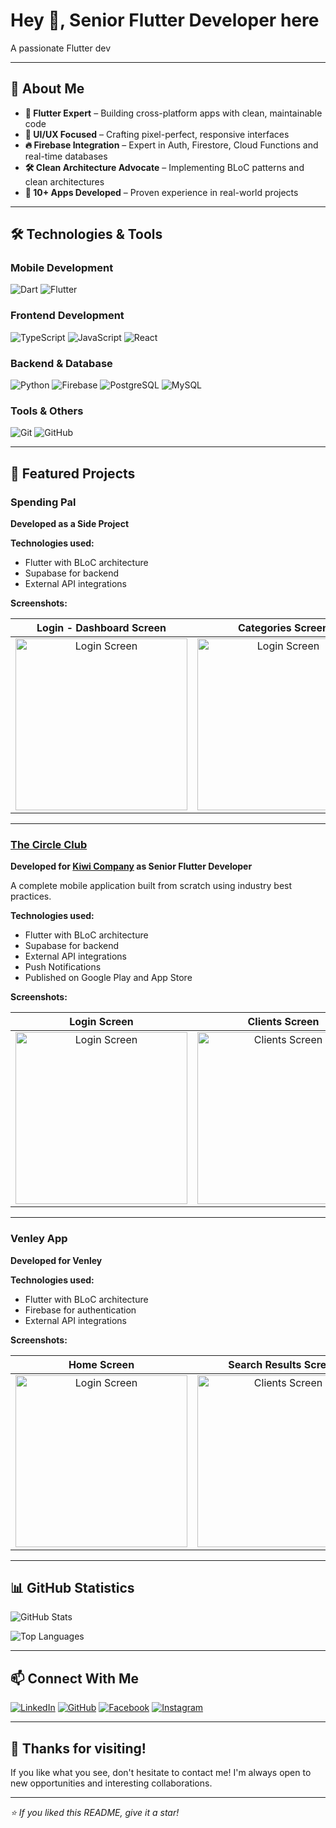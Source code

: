 # Hey 👋, Senior Flutter Developer here

A passionate Flutter dev

---

## 🎯 About Me

- **🧐 Flutter Expert** – Building cross-platform apps with clean, maintainable code
- **💯 UI/UX Focused** – Crafting pixel-perfect, responsive interfaces
- **🔥 Firebase Integration** – Expert in Auth, Firestore, Cloud Functions and real-time databases
- **🛠️ Clean Architecture Advocate** – Implementing BLoC patterns and clean architectures
- **📱 10+ Apps Developed** – Proven experience in real-world projects

---

## 🛠️ Technologies & Tools

### **Mobile Development**

![Dart](https://img.shields.io/badge/Dart-0175C2?style=for-the-badge&logo=dart&logoColor=white)
![Flutter](https://img.shields.io/badge/Flutter-02569B?style=for-the-badge&logo=flutter&logoColor=white)

### **Frontend Development**

![TypeScript](https://img.shields.io/badge/TypeScript-007ACC?style=for-the-badge&logo=typescript&logoColor=white)
![JavaScript](https://img.shields.io/badge/JavaScript-F7DF1E?style=for-the-badge&logo=javascript&logoColor=black)
![React](https://img.shields.io/badge/React-20232A?style=for-the-badge&logo=react&logoColor=61DAFB)

### **Backend & Database**

![Python](https://img.shields.io/badge/Python-3776AB?style=for-the-badge&logo=python&logoColor=white)
![Firebase](https://img.shields.io/badge/Firebase-FFCA28?style=for-the-badge&logo=firebase&logoColor=black)
![PostgreSQL](https://img.shields.io/badge/PostgreSQL-316192?style=for-the-badge&logo=postgresql&logoColor=white)
![MySQL](https://img.shields.io/badge/MySQL-4479A1?style=for-the-badge&logo=mysql&logoColor=white)

### **Tools & Others**

![Git](https://img.shields.io/badge/Git-F05032?style=for-the-badge&logo=git&logoColor=white)
![GitHub](https://img.shields.io/badge/GitHub-100000?style=for-the-badge&logo=github&logoColor=white)

---

## 📱 Featured Projects

### Spending Pal

**Developed as a Side Project**

**Technologies used:**

- Flutter with BLoC architecture
- Supabase for backend
- External API integrations

**Screenshots:**

|                                                   Login - Dashboard Screen                                                   |                                                      Categories Screen                                                       |
| :--------------------------------------------------------------------------------------------------------------------------: | :--------------------------------------------------------------------------------------------------------------------------: |
| <img width="275" src="https://github.com/user-attachments/assets/e9d8383f-5e9a-4171-8a17-398ea5f4b6c0" alt="Login Screen" /> | <img width="275" src="https://github.com/user-attachments/assets/8943e20e-9724-4f89-be69-62bdc332a609" alt="Login Screen" /> |

---

### [The Circle Club](https://apps.apple.com/app/the-circle-club/id6746809046)

**Developed for [Kiwi Company](https://www.kiwicompany.io/) as Senior Flutter Developer**

A complete mobile application built from scratch using industry best practices.

**Technologies used:**

- Flutter with BLoC architecture
- Supabase for backend
- External API integrations
- Push Notifications
- Published on Google Play and App Store

**Screenshots:**

|                                                         Login Screen                                                         |                                                         Clients Screen                                                         |                                                         Client Details                                                         |
| :--------------------------------------------------------------------------------------------------------------------------: | :----------------------------------------------------------------------------------------------------------------------------: | :----------------------------------------------------------------------------------------------------------------------------: |
| <img width="275" src="https://github.com/user-attachments/assets/522a61da-80ff-43a0-8cf1-b16304852723" alt="Login Screen" /> | <img src="https://github.com/user-attachments/assets/b96a7e94-57c8-4c87-ad5a-c3ffd7ad2387" width="275" alt="Clients Screen" /> | <img src="https://github.com/user-attachments/assets/f5f843fa-f7ff-4194-af13-7f8560ad3945" width="275" alt="Client Details" /> |

---

### Venley App

**Developed for Venley**

**Technologies used:**

- Flutter with BLoC architecture
- Firebase for authentication
- External API integrations

**Screenshots:**

|                                                         Home Screen                                                          |                                                     Search Results Screen                                                      |                                                          Login Screen                                                          |
| :--------------------------------------------------------------------------------------------------------------------------: | :----------------------------------------------------------------------------------------------------------------------------: | :----------------------------------------------------------------------------------------------------------------------------: |
| <img width="275" src="https://github.com/user-attachments/assets/27f584e3-7c34-4eec-966f-75eafe0c11f9" alt="Login Screen" /> | <img src="https://github.com/user-attachments/assets/b7728eec-cb5b-4bb0-bece-3363e323a21a" width="275" alt="Clients Screen" /> | <img src="https://github.com/user-attachments/assets/48fa8dc2-a55e-4bda-9170-e2e05f7b20f6" width="275" alt="Client Details" /> |

---

## 📊 GitHub Statistics

![GitHub Stats](https://github-readme-stats.vercel.app/api?username=yohanangulo&show_icons=true&theme=radical&hide_border=true&bg_color=0D1117&title_color=58A6FF&text_color=8B949E&icon_color=58A6FF)

![Top Languages](https://github-readme-stats.vercel.app/api/top-langs/?username=yohanangulo&layout=compact&theme=radical&hide_border=true&bg_color=0D1117&title_color=58A6FF&text_color=8B949E)

---

## 📫 Connect With Me

[![LinkedIn](https://img.shields.io/badge/LinkedIn-0077B5?style=for-the-badge&logo=linkedin&logoColor=white)](https://www.linkedin.com/in/yohan-angulo)
[![GitHub](https://img.shields.io/badge/GitHub-100000?style=for-the-badge&logo=github&logoColor=white)](https://github.com/yohanangulo)
[![Facebook](https://img.shields.io/badge/Facebook-1877F2?style=for-the-badge&logo=facebook&logoColor=white)](https://www.facebook.com/yohan.angulou)
[![Instagram](https://img.shields.io/badge/Instagram-E4405F?style=for-the-badge&logo=instagram&logoColor=white)](https://www.instagram.com/yohan._.david)

---

## 🎉 Thanks for visiting!

If you like what you see, don't hesitate to contact me! I'm always open to new opportunities and interesting collaborations.

---

_⭐ If you liked this README, give it a star!_
